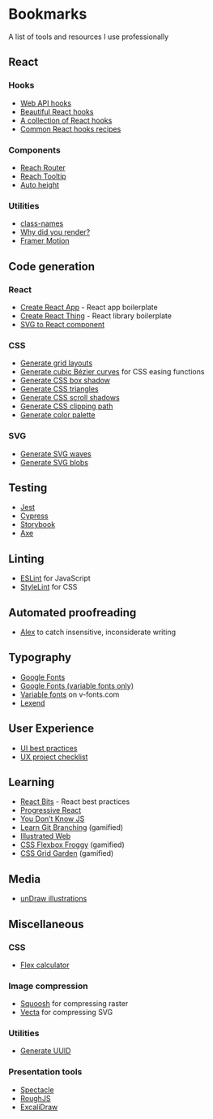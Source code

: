 # Bookmarks

A list of tools and resources I use professionally


## React

### Hooks

- [Web API hooks](https://github.com/kripod/react-hooks/tree/master/packages/web-api-hooks)
- [Beautiful React hooks](https://github.com/beautifulinteractions/beautiful-react-hooks)
- [A collection of React hooks](https://nikgraf.github.io/react-hooks/)
- [Common React hooks recipes](https://usehooks.com/)

### Components

- [Reach Router](https://reach.tech/router)
- [Reach Tooltip](https://reacttraining.com/reach-ui/tooltip/)
- [Auto height](https://www.npmjs.com/package/react-auto-height)

### Utilities

- [class-names](https://www.npmjs.com/package/classnames)
- [Why did you render?](https://github.com/welldone-software/why-did-you-render#readme)
- [Framer Motion](https://www.framer.com/motion/)


## Code generation

### React

- [Create React App](https://create-react-app.dev/docs/getting-started/) - React app boilerplate
- [Create React Thing](https://github.com/bence-toth/create-react-thing#readme) - React library boilerplate
- [SVG to React component](https://github.com/twilio-labs/svg-to-react)

### CSS

- [Generate grid layouts](https://grid.layoutit.com/)
- [Generate cubic Bézier curves](https://cubic-bezier.com/) for CSS easing functions
- [Generate CSS box shadow](https://brumm.af/shadows)
- [Generate CSS triangles](http://apps.eky.hk/css-triangle-generator/)
- [Generate CSS scroll shadows](https://css-scroll-shadows.now.sh/)
- [Generate CSS clipping path](https://bennettfeely.com/clippy/)
- [Generate color palette](https://www.colorbox.io/)

### SVG

- [Generate SVG waves](https://getwaves.io/)
- [Generate SVG blobs](https://www.blobmaker.app/)


## Testing

- [Jest](https://jestjs.io/)
- [Cypress](https://www.cypress.io/)
- [Storybook](https://storybook.js.org/)
- [Axe](https://github.com/dequelabs/axe-core)


## Linting

- [ESLint](https://eslint.org/) for JavaScript
- [StyleLint](https://stylelint.io/) for CSS


## Automated proofreading

- [Alex](https://github.com/get-alex/alex#readme) to catch insensitive, inconsiderate writing


## Typography

- [Google Fonts](https://fonts.google.com/)
- [Google Fonts (variable fonts only)](https://fonts.google.com/?vfonly)
- [Variable fonts](https://v-fonts.com/) on v-fonts.com
- [Lexend](https://www.lexend.com/)


## User Experience

- [UI best practices](https://goodui.org/)
- [UX project checklist](https://uxchecklist.github.io/)


## Learning

- [React Bits](https://vasanthk.gitbooks.io/react-bits/) - React best practices
- [Progressive React](https://houssein.me/progressive-react)
- [You Don’t Know JS](https://github.com/getify/You-Dont-Know-JS/)
- [Learn Git Branching](https://learngitbranching.js.org/) (gamified)
- [Illustrated Web](https://illustrated.dev/)
- [CSS Flexbox Froggy](https://flexboxfroggy.com/) (gamified)
- [CSS Grid Garden](https://cssgridgarden.com/) (gamified)


## Media

- [unDraw illustrations](https://undraw.co/illustrations)


## Miscellaneous

### CSS

- [Flex calculator](https://www.flexulator.com/)

### Image compression

- [Squoosh](https://squoosh.app/) for compressing raster
- [Vecta](https://vecta.io/nano) for compressing SVG

### Utilities

- [Generate UUID](https://github.com/uuidjs/uuid)

### Presentation tools

- [Spectacle](https://formidable.com/open-source/spectacle/)
- [RoughJS](https://roughjs.com/)
- [ExcaliDraw](https://excalidraw.com/)
